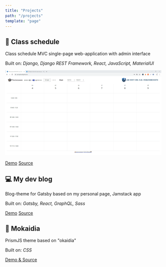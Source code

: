 ```yaml
---
title: "Projects"
path: "/projects"
template: "page"
---
```


## 📅 Class schedule

Class schedule MVC single-page web-application with admin interface

Built on: *Django, Django REST Framework, React, JavaScript, MaterialUI*

![demo](../images/pages/projects/schedule-demo.gif)

[Demo](https://semaphore8.github.io/) [Source](https://github.com/semaphore8/schedule_nngu)

## 💻 My dev blog

Blog-theme for Gatsby based on my personal page, Jamstack app

Built on: *Gatsby, React, GraphQL, Sass*

[Demo](https://www.simonbliznyuk.com) [Source](https://github.com/semaphore8/devblog)

## 🎨 Mokaidia

PrismJS theme based on "okaidia"

Built on: *CSS*

[Demo & Source](https://github.com/semaphore8/mokaidia)
